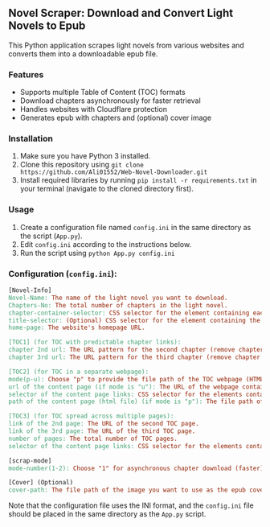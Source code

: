 ## Novel Scraper: Download and Convert Light Novels to Epub

This Python application scrapes light novels from various websites and converts them into a downloadable epub file.

### Features

- Supports multiple Table of Content (TOC) formats
- Download chapters asynchronously for faster retrieval
- Handles websites with Cloudflare protection
- Generates epub with chapters and (optional) cover image

### Installation

1. Make sure you have Python 3 installed.
2. Clone this repository using `git clone https://github.com/Ali01552/Web-Novel-Downloader.git`
3. Install required libraries by running `pip install -r requirements.txt` in your terminal (navigate to the cloned directory first).

### Usage

1. Create a configuration file named `config.ini` in the same directory as the script (`App.py`).
2. Edit `config.ini` according to the instructions below.
3. Run the script using `python App.py config.ini`

### Configuration (`config.ini`):

```makefile
[Novel-Info]
Novel-Name: The name of the light novel you want to download.
Chapters-No: The total number of chapters in the light novel.
chapter-container-selector: CSS selector for the element containing each chapter content. (Inspect the website's HTML to find this)
title-selector: (Optional) CSS selector for the element containing the chapter title. (Leave blank if the chapter title is not retrievable)
home-page: The website's homepage URL.

[TOC1] (for TOC with predictable chapter links):
chapter 2nd url: The URL pattern for the second chapter (remove chapter number from the url).
chapter 3rd url: The URL pattern for the third chapter (remove chapter number from the url).

[TOC2] (for TOC in a separate webpage):
mode(p-u): Choose "p" to provide the file path of the TOC webpage (HTML), or "u" to provide the URL of the TOC webpage.
url of the content page (if mode is "u"): The URL of the webpage containing the chapter links.
selector of the content page links: CSS selector for the elements containing the chapter links in the content webpage.
path of the content page (html file) (if mode is "p"): The file path of the HTML file containing the chapter links.

[TOC3] (for TOC spread across multiple pages):
link of the 2nd page: The URL of the second TOC page.
link of the 3rd page: The URL of the third TOC page.
number of pages: The total number of TOC pages.
selector of the content page links: CSS selector for the elements containing the chapter links in each TOC page.

[scrap-mode]
mode-number(1-2): Choose "1" for asynchronous chapter download (faster) or "2" for synchronous download (may be slower).

[Cover] (Optional)
cover-path: The file path of the image you want to use as the epub cover. Enter "0" to skip cover image.
```

Note that the configuration file uses the INI format, and the `config.ini` file should be placed in the same directory as the `App.py` script.


